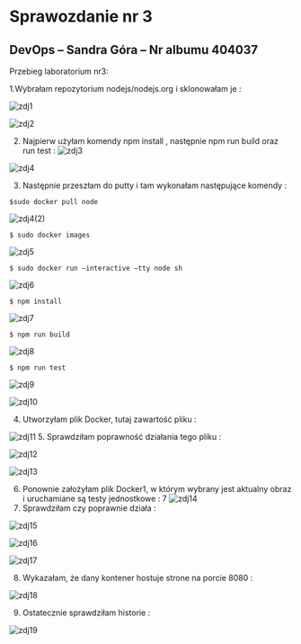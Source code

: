 # Sprawozdanie nr 3
## DevOps – Sandra Góra – Nr albumu 404037
	
Przebieg laboratorium nr3:

1.Wybrałam repozytorium nodejs/nodejs.org  i sklonowałam je :
 
 ![zdj1](zdj1.png)
 
 ![zdj2](zdj2.png)
 
2. Najpierw użyłam komendy npm install , następnie npm  run build oraz run test :
 ![zdj3](zdj3.png)

![zdj4](zdj4.png)


 
3.  Następnie przeszłam do putty i  tam wykonałam następujące komendy :

```
$sudo docker pull node
```
![zdj4(2)](Zdj4(2).png)

```
$ sudo docker images
 ```
![zdj5](zdj5.png)
 ```
$ sudo docker run –interactive –tty node sh
 ```
 ![zdj6](zdj6.png)
 ```
$ npm install
```
![zdj7](zdj7.png)
 ```
$ npm run build
```
![zdj8](zdj8.png)

 ```
$ npm run test
``` 
 ![zdj9](zdj9.png)
 
 ![zdj10](zdj10.png)
 
4. Utworzyłam plik Docker, tutaj zawartość pliku :

 ![zdj11](zdj11.png)
5. Sprawdziłam poprawność działania tego pliku :

  ![zdj12](zdj12.png)
  
  ![zdj13](zdj13.png)
 
6. Ponownie założyłam  plik Docker1, w którym wybrany jest aktualny obraz i uruchamiane są testy jednostkowe :
7
   ![zdj14](zdj14.png)
7. Sprawdziłam czy poprawnie działa :
 
  ![zdj15](zdj15.png)
 
   ![zdj16](zdj16.png)

  ![zdj17](zdj17.png)
  
8. Wykazałam, że dany kontener hostuje strone na porcie 8080 :
 
  ![zdj18](zdj18.png)

9. Ostatecznie sprawdziłam historie :

  ![zdj19](zdj19.png)